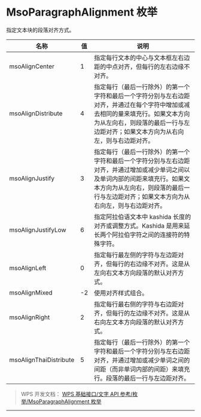# MsoParagraphAlignment 枚举

指定文本块的段落对齐方式。

| 名称                   | 值  | 说明                                                                                                                                                                                                                     |
|------------------------|-----|--------------------------------------------------------------------------------------------------------------------------------------------------------------------------------------------------------------------------|
| msoAlignCenter         | 1   | 指定每行文本的中心与文本框左右边距的中点对齐，但每行的左右边缘不对齐。                                                                                                                                                   |
| msoAlignDistribute     | 4   | 指定每行（最后一行除外）的第一个字符和最后一个字符分别与左右边距对齐，并通过在每个字符中增加或减去相同的量来填充行。如果文本方向为从左向右，则段落的最后一行与左边距对齐；如果文本方向为从右向左，则与右边距对齐。       |
| msoAlignJustify        | 3   | 指定每行（最后一行除外）的第一个字符和最后一个字符分别与左右边距对齐，并通过增加或减少单词之间以及单词内部的间距来填充行。如果文本方向为从左向右，则段落的最后一行与左边距对齐；如果文本方向为从右向左，则与右边距对齐。 |
| msoAlignJustifyLow     | 6   | 指定阿拉伯语文本中 kashida 长度的对齐或调整方式。Kashida 是用来延长两个阿拉伯字符之间的连接符的特殊字符。                                                                                                                |
| msoAlignLeft           | 0   | 指定每行最左侧的字符与左边距对齐，但每行的右边缘不对齐。这是从左向右文本方向段落的默认对齐方式。                                                                                                                         |
| msoAlignMixed          | -2  | 使用对齐样式组合。                                                                                                                                                                                                       |
| msoAlignRight          | 2   | 指定每行最右侧的字符与右边距对齐，但每行的左边缘不对齐。这是从右向左文本方向段落的默认对齐方式。                                                                                                                         |
| msoAlignThaiDistribute | 5   | 指定每行（最后一行除外）的第一个字符和最后一个字符分别与左右边距对齐，并通过增加或减少单词之间的间距（而非单词内部的间距）来填充行。段落的最后一行与左边距对齐。                                                         |

> WPS 开发文档： [WPS 基础接口/文字 API 参考/枚举/MsoParagraphAlignment 枚举](https://qn.cache.wpscdn.cn/encs/doc/office_v19/topics/WPS%20%E5%9F%BA%E7%A1%80%E6%8E%A5%E5%8F%A3/%E6%96%87%E5%AD%97%20API%20%E5%8F%82%E8%80%83/%E6%9E%9A%E4%B8%BE/MsoParagraphAlignment%20%E6%9E%9A%E4%B8%BE.html)

------------------------------------------------------------------------
